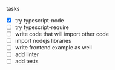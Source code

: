 


tasks

 - [x] try typescript-node
 - [ ] try typescript-require
 - [ ] write code that will import other code
 - [ ] import nodejs libraries
 - [ ] write frontend example as well
 - [ ] add linter 
 - [ ] add tests
